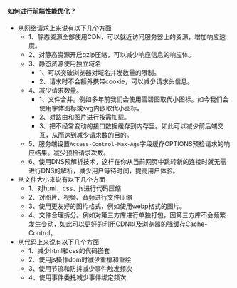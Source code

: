 #### 如何进行前端性能优化？
* 从网络请求上来说有以下几个方面
  - 1、静态资源全部使用CDN，可以就近访问服务器上的资源，增加响应速度。
  - 2、对静态资源开启gzip压缩，可以减少响应信息的响应体。
  - 3、静态资源使用独立域名
    - 1、可以突破浏览器对域名并发数量的限制。
    - 2、请求时不会额外携带cookie，可以减少请求头信息。
  - 4、减少请求数量。
    - 1、文件合并。例如多年前我们会使用雪碧图取代小图标。如今我们会使用字体图标或svg内嵌取代小图标。
    - 2、对路由和图片进行按需加载。
    - 3、把不经常变动的接口数据缓存到内存里。如此可以减少前后端交互，从而达到减少请求数的目的。
  - 5、服务端设置`Access-Control-Max-Age`字段缓存OPTIONS预检请求的响应结果。减少预检请求次数。
  - 6、使用DNS预解析技术，这样在你从当前网页中跳转新的连接时就无需进行DNS的解析，减少用户等待时间，提高用户体验。
* 从文件大小来说有以下几个方面
  - 1、对html、css、js进行代码压缩
  - 2、对图片、视频、音频进行文件压缩
  - 3、使用更友好的图片格式，例如使用webp格式的图片。
  - 4、文件合理拆分。例如对第三方库进行单独打包，因第三方库不会频繁发生变动，如此可以更好的利用CDN以及浏览器的强缓存Cache-Control。
* 从代码上来说有以下几个方面
  - 1、减少html和css的代码嵌套
  - 2、使用js操作dom时减少重排和重绘
  - 3、使用节流和防抖减少事件触发频次
  - 4、使用事件委托减少事件绑定频次
